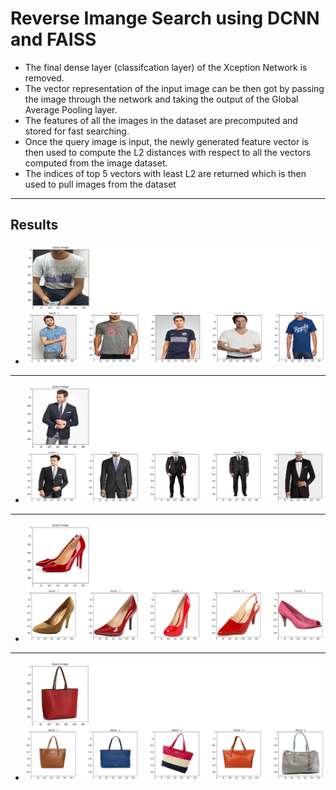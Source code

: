 # Reverse Imange Search using DCNN and FAISS
 - The final dense layer (classifcation layer) of the Xception Network is removed.
 - The vector representation of the input image can be then got by passing the image through the network and taking the output of the Global Average Pooling layer.
 - The features of all the images in the dataset are precomputed and stored for fast searching.
 - Once the query image is input, the newly generated feature vector is then used to compute the L2 distances with respect to all the vectors computed from the image dataset.
 - The indices of top 5 vectors with least L2 are returned which is then used to pull images from the dataset
___
## Results
 - ![alt text](results/test.png)
 ___
 - ![alt text](results/test2.png)
 ___
 - ![alt text](results/test3.png)
 ___
 - ![alt text](results/test4.png)
